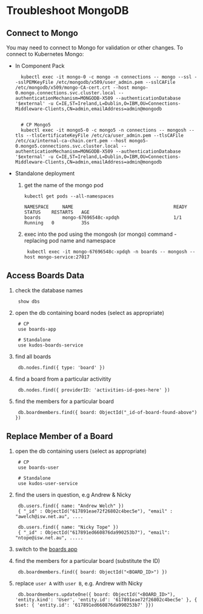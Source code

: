 # Troubleshoot MongoDB

## Connect to Mongo

You may need to connect to Mongo for validation or other changes. To connect to Kubernetes Mongo:

- In Component Pack

        kubectl exec -it mongo-0 -c mongo -n connections -- mongo --ssl --sslPEMKeyFile /etc/mongodb/x509/user_admin.pem --sslCAFile /etc/mongodb/x509/mongo-CA-cert.crt --host mongo-0.mongo.connections.svc.cluster.local --authenticationMechanism=MONGODB-X509 --authenticationDatabase '$external' -u C=IE,ST=Ireland,L=Dublin,O=IBM,OU=Connections-Middleware-Clients,CN=admin,emailAddress=admin@mongodb


        # CP Mongo5
        kubectl exec -it mongo5-0 -c mongo5 -n connections -- mongosh --tls --tlsCertificateKeyFile /etc/ca/user_admin.pem --tlsCAFile /etc/ca/internal-ca-chain.cert.pem --host mongo5-0.mongo5.connections.svc.cluster.local --authenticationMechanism=MONGODB-X509 --authenticationDatabase '$external' -u C=IE,ST=Ireland,L=Dublin,O=IBM,OU=Connections-Middleware-Clients,CN=admin,emailAddress=admin@mongodb

- Standalone deployment

    1.  get the name of the mongo pod

            kubectl get pods --all-namespaces

            NAMESPACE     NAME                                     READY   STATUS    RESTARTS   AGE
            boards        mongo-67696548c-xpdqh                    1/1     Running   0          35s

    1. exec into the pod using the mongosh (or mongo) command - replacing pod name and namespace

            kubectl exec -it mongo-67696548c-xpdqh -n boards -- mongosh --host mongo-service:27017

## Access Boards Data

1. check the database names

        show dbs

1. open the db containing board nodes (select as appropriate)

        # CP
        use boards-app

        # Standalone
        use kudos-boards-service

1. find all boards
        
        db.nodes.find({ type: 'board' })

1. find a board from a particular activitity
        
        db.nodes.find({ providerID: 'activities-id-goes-here' })
        
1. find the members for a particular board

        db.boardmembers.find({ board: ObjectId("_id-of-board-found-above") })
        
## Replace Member of a Board

1. open the db containing users (select as appropriate)

        # CP
        use boards-user

        # Standalone
        use kudos-user-service

1. find the users in question, e.g Andrew & Nicky

        db.users.find({ name: "Andrew Welch" })
        { "_id" : ObjectId("617891eae72f26802c4bec5e"), "email" : "awelch@isw.net.au", ....

        db.users.find({ name: "Nicky Tope" })
        { "_id" : ObjectId("617891ed660876da990253b7"), "email": "ntope@isw.net.au", .....

1. switch to the [boards app](#access-boards-data)

1. find the members for a particular board (substitute the ID)

        db.boardmembers.find({ board: ObjectId("<BOARD_ID>") })

1. replace `user A` with `user B`, e.g. Andrew with Nicky

        db.boardmembers.updateOne({ board: ObjectId("<BOARD_ID>"), 'entity.kind': 'User', 'entity.id': '617891eae72f26802c4bec5e' }, { $set: { 'entity.id': '617891ed660876da990253b7' }})
